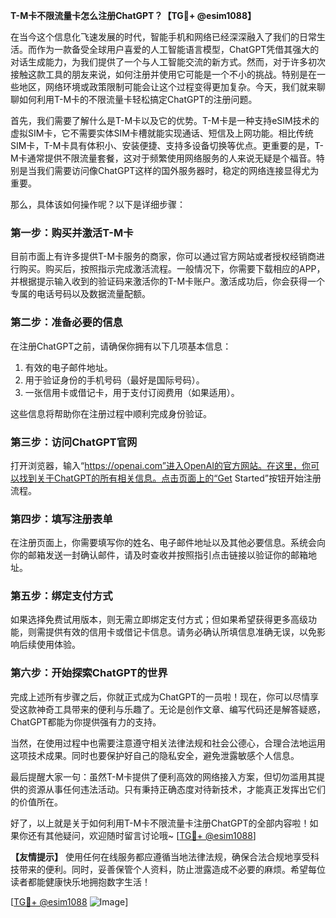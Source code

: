 **T-M卡不限流量卡怎么注册ChatGPT？【TG💪+ @esim1088】**

在当今这个信息化飞速发展的时代，智能手机和网络已经深深融入了我们的日常生活。而作为一款备受全球用户喜爱的人工智能语言模型，ChatGPT凭借其强大的对话生成能力，为我们提供了一个与人工智能交流的新方式。然而，对于许多初次接触这款工具的朋友来说，如何注册并使用它可能是一个不小的挑战。特别是在一些地区，网络环境或政策限制可能会让这个过程变得更加复杂。今天，我们就来聊聊如何利用T-M卡的不限流量卡轻松搞定ChatGPT的注册问题。

首先，我们需要了解什么是T-M卡以及它的优势。T-M卡是一种支持eSIM技术的虚拟SIM卡，它不需要实体SIM卡槽就能实现通话、短信及上网功能。相比传统SIM卡，T-M卡具有体积小、安装便捷、支持多设备切换等优点。更重要的是，T-M卡通常提供不限流量套餐，这对于频繁使用网络服务的人来说无疑是个福音。特别是当我们需要访问像ChatGPT这样的国外服务器时，稳定的网络连接显得尤为重要。

那么，具体该如何操作呢？以下是详细步骤：

### 第一步：购买并激活T-M卡

目前市面上有许多提供T-M卡服务的商家，你可以通过官方网站或者授权经销商进行购买。购买后，按照指示完成激活流程。一般情况下，你需要下载相应的APP，并根据提示输入收到的验证码来激活你的T-M卡账户。激活成功后，你会获得一个专属的电话号码以及数据流量配额。

### 第二步：准备必要的信息

在注册ChatGPT之前，请确保你拥有以下几项基本信息：
1. 有效的电子邮件地址。
2. 用于验证身份的手机号码（最好是国际号码）。
3. 一张信用卡或借记卡，用于支付订阅费用（如果适用）。

这些信息将帮助你在注册过程中顺利完成身份验证。

### 第三步：访问ChatGPT官网

打开浏览器，输入“https://openai.com”进入OpenAI的官方网站。在这里，你可以找到关于ChatGPT的所有相关信息。点击页面上的“Get Started”按钮开始注册流程。

### 第四步：填写注册表单

在注册页面上，你需要填写你的姓名、电子邮件地址以及其他必要信息。系统会向你的邮箱发送一封确认邮件，请及时查收并按照指引点击链接以验证你的邮箱地址。

### 第五步：绑定支付方式

如果选择免费试用版本，则无需立即绑定支付方式；但如果希望获得更多高级功能，则需提供有效的信用卡或借记卡信息。请务必确认所填信息准确无误，以免影响后续使用体验。

### 第六步：开始探索ChatGPT的世界

完成上述所有步骤之后，你就正式成为ChatGPT的一员啦！现在，你可以尽情享受这款神奇工具带来的便利与乐趣了。无论是创作文章、编写代码还是解答疑惑，ChatGPT都能为你提供强有力的支持。

当然，在使用过程中也需要注意遵守相关法律法规和社会公德心，合理合法地运用这项技术成果。同时也要保护好自己的隐私安全，避免泄露敏感个人信息。

最后提醒大家一句：虽然T-M卡提供了便利高效的网络接入方案，但切勿滥用其提供的资源从事任何违法活动。只有秉持正确态度对待新技术，才能真正发挥出它们的价值所在。

好了，以上就是关于如何利用T-M卡不限流量卡注册ChatGPT的全部内容啦！如果你还有其他疑问，欢迎随时留言讨论哦~ [[TG💪+ @esim1088](https://t.me/s/esim1088)]

**【友情提示】** 使用任何在线服务都应遵循当地法律法规，确保合法合规地享受科技带来的便利。同时，妥善保管个人资料，防止泄露造成不必要的麻烦。希望每位读者都能健康快乐地拥抱数字生活！

[[TG💪+ @esim1088](https://t.me/s/esim1088) ![Image](https://i.postimg.cc/4NQfJmqS/Snipaste-2025-05-13-00-14-12.png)]